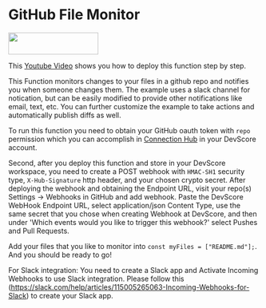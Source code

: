 # GitHub File Monitor


[<img src="https://firebasestorage.googleapis.com/v0/b/bkind-a71be.appspot.com/o/images%2Fpublic%2Fdeploy_on_devscore2-high-res.png?alt=media&token=ec117ba5-3915-482e-b011-e25304bb94b4" height="44px" width="180px">](https://app.devscore.dev/functions/editor?gitPath=https://github.com/DevScoreInc/samples&dirPath=github-file-monitor)

This [Youtube Video](https://youtu.be/6HgxIkT8EQ4) shows you how to deploy this function step by step. 

This Function monitors changes to your files in a github repo and notifies you when someone changes them. The example uses a slack channel for notication, but can be easily modified to provide other notifications like email, text, etc. You can further customize the example to take actions and automatically publish diffs as well. 

To run this function you need to obtain your GitHub oauth token with `repo` permission which you can accomplish in [Connection Hub](https://app.devscore.dev/connection-hub) in your DevScore account. 

Second, after you deploy this function and store in your DevScore workspace, you need to create a POST webhook with `HMAC-SH1` security type, `X-Hub-Signature` http header, and your chosen crypto secret. After deploying the webhook and obtaining the Endpoint URL, visit your repo(s) Settings -> Webhooks in GitHub and add webhook. Paste the DevScore WebHook Endpoint URL, select application/json Content Type, use the same secret that you chose when creating Webhook at DevScore, and then under 'Which events would you like to trigger this webhook?' select Pushes and Pull Requests.

Add your files that you like to monitor into `const myFiles = ["README.md"];`. And you should be ready to go!

For Slack integration: 
You need to create a Slack app and Activate Incoming Webhooks to use Slack integration. Please follow this (https://slack.com/help/articles/115005265063-Incoming-Webhooks-for-Slack) to create your Slack app.

